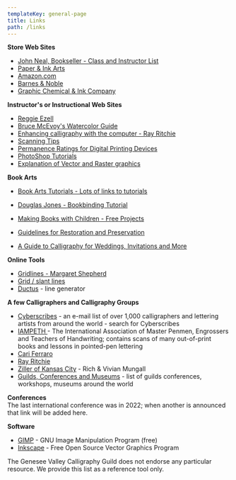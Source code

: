 ```yaml
---
templateKey: general-page
title: Links
path: /links
---
```

**Store Web Sites**

* [John Neal, Bookseller - Class and Instructor List](https://www.johnnealbooks.com/prod_detail_list/instructor-book-supply-lists)
* [Paper & Ink Arts](https://www.paperinkarts.com/)
* [Amazon.com](https://www.amazon.com/)
* [Barnes & Noble](https://www.barnesandnoble.com/)
* [Graphic Chemical & Ink Company](https://www.graphicchemical.com/Default.asp)

**Instructor's or Instructional Web Sites**

* [Reggie Ezell](http://www.reggieezell.com/)
* [Bruce McEvoy's Watercolor Guide](http://www.handprint.com/HP/WCL/water.html)
* [Enhancing calligraphy with the computer - Ray Ritchie](http://www.rritchie.com/pages/step1.html)
* [Scanning Tips](https://www.scantips.com/)
* [Permanence Ratings for Digital Printing Devices](http://www.wilhelm-research.com/)
* [PhotoShop Tutorials](http://www.myjanee.com/tutorials.htm)
* [Explanation of Vector and Raster graphics](http://www.myjanee.com/tuts/shapes6/shapes6.htm)

**Book Arts**

* [Book Arts Tutorials - Lots of links to tutorials](http://www.philobiblon.com/tutorials.shtml)
* [Douglas Jones - Bookbinding Tutorial](http://homepage.divms.uiowa.edu/~jones/making/book/index.shtml)
* [Making Books with Children - Free Projects](http://www.makingbooks.com/freeprojects.shtml)

* [Guidelines for Restoration and Preservation](https://www.barcodesinc.com/articles/restoration-preservation-guidelines.htm)

* [A Guide to Calligraphy for Weddings, Invitations and More](https://www.beau-coup.com/articles/guide-to-calligraphy-for-weddings-invitations-more.htm)

**Online Tools**

* [Gridlines - Margaret Shepherd](http://www.margaretshepherd.com/worldcalligraphy_print.html)
* [Grid / slant lines](http://www.anomaly.org/debbie/calligraphy/guidelines.html)[](http://www.allunderone.org/calligraphy2/calligraphy.php)[](http://www.allunderone.org/calligraphy2/calligraphy.php)
* [Ductus](http://ductus.josselincuette.com/) - line generator

**A few Calligraphers and Calligraphy Groups**

* [Cyberscribes](https://groups.io/) - an e-mail list of over 1,000 calligraphers and lettering artists from around the world - search for Cyberscribes
* [IAMPETH ](https://www.iampeth.com/)- The International Association of Master Penmen, Engrossers and Teachers of Handwriting; contains scans of many out-of-print books and lessons in pointed-pen lettering
* [Cari Ferraro](https://cariferraro.com/)
* [Ray Ritchie](http://www.rritchie.com/)
* [Ziller of Kansas City](https://zillers.com/learning/) - Rich & Vivian Mungall
* [Guilds, Conferences and Museums](http://calligrafile.com/guilds-conferences-museums/) - list of guilds conferences, workshops, museums around the world

**Conferences**\
The last international conference was in 2022; when another is announced that link will be added here.

**Software**

* [GIMP](https://www.gimp.org/) - GNU Image Manipulation Program (free)
* [Inkscape](https://inkscape.org/) - Free Open Source Vector Graphics Program

The Genesee Valley Calligraphy Guild does not endorse any particular resource. We provide this list as a reference tool only.
